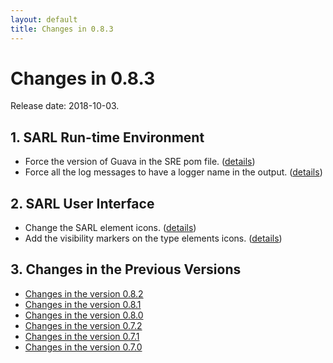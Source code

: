 ```yaml
---
layout: default
title: Changes in 0.8.3
---
```


# Changes in 0.8.3

Release date: 2018-10-03.

## 1. SARL Run-time Environment

* Force the version of Guava in the SRE pom file. ([details](http://github.com/sarl/sarl/commit/49ea92ea020290ec902747629006ed1186ffe650))
* Force all the log messages to have a logger name in the output. ([details](http://github.com/sarl/sarl/commit/b528d27ddb66d81598b04a6021f8abb41b19380d))

## 2. SARL User Interface

* Change the SARL element icons. ([details](http://github.com/sarl/sarl/commit/4ad30275ae97a67f87421db5c2a8397568d63e00))
* Add the visibility markers on the type elements icons. ([details](http://github.com/sarl/sarl/commit/cb0be092f1f0f571e76bcb53d63d1ca8132bfca4))




## 3. Changes in the Previous Versions

* [Changes in the version 0.8.2](./changes_0.8.2.html)
* [Changes in the version 0.8.1](./changes_0.8.1.html)
* [Changes in the version 0.8.0](./changes_0.8.0.html)
* [Changes in the version 0.7.2](./changes_0.7.2.html)
* [Changes in the version 0.7.1](./changes_0.7.1.html)
* [Changes in the version 0.7.0](./changes_0.7.0.html)


